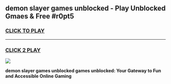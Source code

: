 
## demon slayer games unblocked - Play Unblocked Gmaes & Free #r0pt5
<h3>
<a href="https://premium.freeplayer.one?title=demon_slayer_games_unblocked&ref=03M">CLICK TO PLAY</a></h3>
<hr>

<h3>
<a href="https://premium.freeplayer.one?title=demon_slayer_games_unblocked&ref=03M">CLICK 2 PLAY</a>
  
</h3>

<a href="https://premium.freeplayer.one?title=demon_slayer_games_unblocked&ref=03M"><img src="https://clearcache.store/games.png"></a>


**demon slayer games unblocked games unblocked: Your Gateway to Fun and Accessible Online Gaming**
